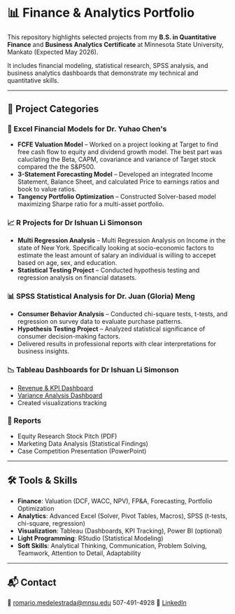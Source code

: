 # 📊 Finance & Analytics Portfolio

This repository highlights selected projects from my **B.S. in Quantitative Finance** and **Business Analytics Certificate** at Minnesota State University, Mankato (Expected May 2026).  

It includes financial modeling, statistical research, SPSS analysis, and business analytics dashboards that demonstrate my technical and quantitative skills.

---

## 📂 Project Categories

### 🧮 Excel Financial Models for Dr. Yuhao Chen's
- **FCFE Valuation Model** – Worked on a project looking at Target to find free cash flow to equity and dividend growth model. The best part was caluclating the Beta, CAPM, covariance and variance of Target stock compared the the S&P500. 
- **3-Statement Forecasting Model** – Developed an integrated Income Statement, Balance Sheet, and calculated Price to earnings ratios and book to value ratios.  
- **Tangency Portfolio Optimization** – Constructed Solver-based model maximizing Sharpe ratio for a multi-asset portfolio.

### 📈 R Projects for Dr Ishuan Li Simonson 
- **Multi Regression Analysis** – Multi Regression Analysis on Income in the state of New York. Specifically looking at socio-economic factors to estimate the least amount of salary an individual is willing to accepet based on age, sex, and education. 
- **Statistical Testing Project** – Conducted hypothesis testing and regression analysis on financial datasets.

### 📊 SPSS Statistical Analysis for Dr. Juan (Gloria) Meng
- **Consumer Behavior Analysis** – Conducted chi-square tests, t-tests, and regression on survey data to evaluate purchase patterns.  
- **Hypothesis Testing Project** – Analyzed statistical significance of consumer decision-making factors.  
- Delivered results in professional reports with clear interpretations for business insights.

### 📉 Tableau Dashboards for Dr Ishuan Li Simonson
- [Revenue & KPI Dashboard](https://public.tableau.com/your-dashboard-link)  
- [Variance Analysis Dashboard](https://public.tableau.com/another-link)  
- Created visualizations tracking 

### 📑 Reports
- Equity Research Stock Pitch (PDF)  
- Marketing Data Analysis (Statistical Findings)  
- Case Competition Presentation (PowerPoint)  

---

## 🛠️ Tools & Skills
- **Finance**: Valuation (DCF, WACC, NPV), FP&A, Forecasting, Portfolio Optimization  
- **Analytics**: Advanced Excel (Solver, Pivot Tables, Macros), SPSS (t-tests, chi-square, regression) 
- **Visualization**: Tableau (Dashboards, KPI Tracking), Power BI (optional)  
- **Light Programming**: RStudio (Statistical Modeling)
- **Soft Skills**: Analytical Thinking, Communication, Problem Solving, Teamwork, Attention to Detail, Adaptability

---

## 📬 Contact
📧 romario.medelestrada@mnsu.edu 507-491-4928 
🔗 [LinkedIn](https://linkedin.com/in/yourprofile)

